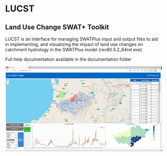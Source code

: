 # LUCST
## Land Use Change SWAT+ Toolkit
LUCST is an interface for managing SWATPlus input and output files to aid in implementing, and visualizing the impact of land use changes on catchment hydrology in the SWATPlus model (rev60.5.2_64rel.exe)

Full help documentation available in the documentation folder

![LUCST interface](https://github.com/alexrigby/LUCST/blob/master/images/LUCST%20interface.PNG)

